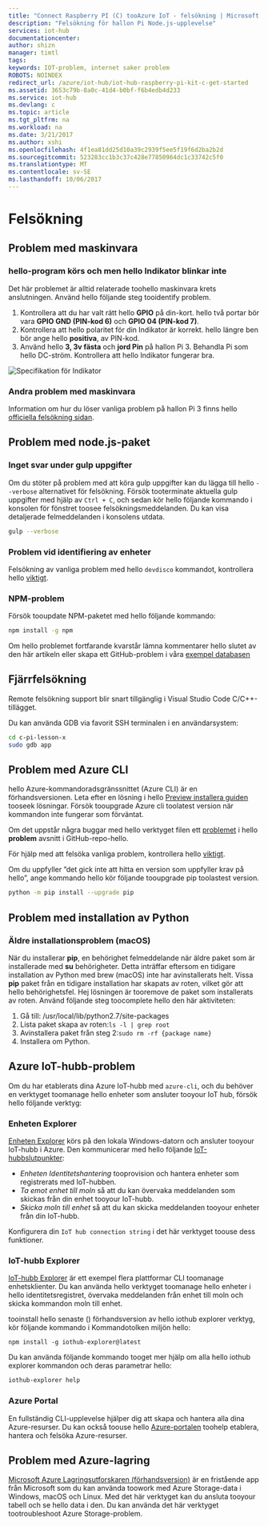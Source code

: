 ```yaml
---
title: "Connect Raspberry PI (C) tooAzure IoT - felsökning | Microsoft Docs"
description: "Felsökning för hallon Pi Node.js-upplevelse"
services: iot-hub
documentationcenter: 
author: shizn
manager: timtl
tags: 
keywords: IOT-problem, internet saker problem
ROBOTS: NOINDEX
redirect_url: /azure/iot-hub/iot-hub-raspberry-pi-kit-c-get-started
ms.assetid: 3653c79b-8a0c-41d4-b0bf-f6b4edb4d233
ms.service: iot-hub
ms.devlang: c
ms.topic: article
ms.tgt_pltfrm: na
ms.workload: na
ms.date: 3/21/2017
ms.author: xshi
ms.openlocfilehash: 4f1ea81dd25d10a39c2939f5ee5f19f6d2ba2b2d
ms.sourcegitcommit: 523283cc1b3c37c428e77850964dc1c33742c5f0
ms.translationtype: MT
ms.contentlocale: sv-SE
ms.lasthandoff: 10/06/2017
---
```

# <a name="troubleshooting"></a>Felsökning
## <a name="hardware-issues"></a>Problem med maskinvara
### <a name="hello-application-runs-well-but-hello-led-is-not-blinking"></a>hello-program körs och men hello Indikator blinkar inte
Det här problemet är alltid relaterade toohello maskinvara krets anslutningen. Använd hello följande steg tooidentify problem.

1. Kontrollera att du har valt rätt hello **GPIO** på din-kort. hello två portar bör vara **GPIO GND (PIN-kod 6)** och **GPIO 04 (PIN-kod 7)**.
2. Kontrollera att hello polaritet för din Indikator är korrekt. hello längre ben bör ange hello **positiva**, av PIN-kod.
3. Använd hello **3, 3v fästa** och **jord Pin** på hallon Pi 3. Behandla Pi som hello DC-ström. Kontrollera att hello Indikator fungerar bra.

![Specifikation för Indikator](media/iot-hub-raspberry-pi-lessons/troubleshooting/led_spec.png)

### <a name="other-hardware-issues"></a>Andra problem med maskinvara
Information om hur du löser vanliga problem på hallon Pi 3 finns hello [officiella felsökning sidan](http://elinux.org/R-Pi_Troubleshooting).

## <a name="nodejs-package-issues"></a>Problem med node.js-paket
### <a name="no-response-during-gulp-tasks"></a>Inget svar under gulp uppgifter
Om du stöter på problem med att köra gulp uppgifter kan du lägga till hello `--verbose` alternativet för felsökning. Försök tooterminate aktuella gulp uppgifter med hjälp av `Ctrl + C`, och sedan kör hello följande kommando i konsolen för fönstret toosee felsökningsmeddelanden. Du kan visa detaljerade felmeddelanden i konsolens utdata. 

```bash
gulp --verbose
```

### <a name="device-discovery-issues"></a>Problem vid identifiering av enheter
Felsökning av vanliga problem med hello `devdisco` kommandot, kontrollera hello [viktigt](https://github.com/Azure/device-discovery-cli/blob/develop/readme.md).

### <a name="npm-issues"></a>NPM-problem
Försök tooupdate NPM-paketet med hello följande kommando:

```bash
npm install -g npm
```

Om hello problemet fortfarande kvarstår lämna kommentarer hello slutet av den här artikeln eller skapa ett GitHub-problem i våra [exempel databasen](https://github.com/Azure-Samples/iot-hub-c-raspberrypi-getting-started)

## <a name="remote-debugging"></a>Fjärrfelsökning

Remote felsökning support blir snart tillgänglig i Visual Studio Code C/C++-tillägget.

Du kan använda GDB via favorit SSH terminalen i en användarsystem:

```bash
cd c-pi-lesson-x
sudo gdb app
```

## <a name="azure-cli-issues"></a>Problem med Azure CLI
hello Azure-kommandoradsgränssnittet (Azure CLI) är en förhandsversionen. Leta efter en lösning i hello [Preview installera guiden](https://github.com/Azure/azure-cli/blob/master/doc/preview_install_guide.md) tooseek lösningar. Försök tooupgrade Azure cli toolatest version när kommandon inte fungerar som förväntat.

Om det uppstår några buggar med hello verktyget filen ett [problemet](https://github.com/Azure/azure-cli/issues) i hello **problem** avsnitt i GitHub-repo-hello.

För hjälp med att felsöka vanliga problem, kontrollera hello [viktigt](https://github.com/Azure/azure-cli/blob/master/README.rst).

Om du uppfyller ”det gick inte att hitta en version som uppfyller krav på hello”, ange kommando hello kör följande tooupgrade pip toolastest version.

```bash
python -m pip install --upgrade pip
```

## <a name="python-installation-issues"></a>Problem med installation av Python
### <a name="legacy-installation-issues-macos"></a>Äldre installationsproblem (macOS)
När du installerar **pip**, en behörighet felmeddelande när äldre paket som är installerade med **su** behörigheter. Detta inträffar eftersom en tidigare installation av Python med brew (macOS) inte har avinstallerats helt. Vissa **pip** paket från en tidigare installation har skapats av roten, vilket gör att hello behörighetsfel. Hej lösningen är tooremove de paket som installerats av roten. Använd följande steg toocomplete hello den här aktiviteten:

1. Gå till: /usr/local/lib/python2.7/site-packages
2. Lista paket skapa av roten:`ls -l | grep root`
3. Avinstallera paket från steg 2:`sudo rm -rf {package name}`
4. Installera om Python.

## <a name="azure-iot-hub-issues"></a>Azure IoT-hubb-problem
Om du har etablerats dina Azure IoT-hubb med `azure-cli`, och du behöver en verktyget toomanage hello enheter som ansluter tooyour IoT hub, försök hello följande verktyg:

### <a name="device-explorer"></a>Enheten Explorer
[Enheten Explorer](https://github.com/Azure/azure-iot-sdk-csharp/blob/master/tools/DeviceExplorer) körs på den lokala Windows-datorn och ansluter tooyour IoT-hubb i Azure. Den kommunicerar med hello följande [IoT-hubbslutpunkter](iot-hub-devguide.md):

* *Enheten Identitetshantering* tooprovision och hantera enheter som registrerats med IoT-hubben.
* *Ta emot enhet till moln* så att du kan övervaka meddelanden som skickas från din enhet tooyour IoT-hubb.
* *Skicka moln till enhet* så att du kan skicka meddelanden tooyour enheter från din IoT-hubb.

Konfigurera din `IoT hub connection string` i det här verktyget toouse dess funktioner.

### <a name="iot-hub-explorer"></a>IoT-hubb Explorer
[IoT-hubb Explorer](https://github.com/Azure/iothub-explorer) är ett exempel flera plattformar CLI toomanage enhetsklienter. Du kan använda hello verktyget toomanage hello enheter i hello identitetsregistret, övervaka meddelanden från enhet till moln och skicka kommandon moln till enhet.

tooinstall hello senaste () förhandsversion av hello iothub explorer verktyg, kör följande kommando i Kommandotolken miljön hello:

```
npm install -g iothub-explorer@latest
```

Du kan använda följande kommando tooget mer hjälp om alla hello iothub explorer kommandon och deras parametrar hello:

```bash
iothub-explorer help
```

### <a name="azure-portal"></a>Azure Portal
En fullständig CLI-upplevelse hjälper dig att skapa och hantera alla dina Azure-resurser. Du kan också toouse hello [Azure-portalen](../azure-portal-overview.md) toohelp etablera, hantera och felsöka Azure-resurser.

## <a name="azure-storage-issues"></a>Problem med Azure-lagring
[Microsoft Azure Lagringsutforskaren (förhandsversion)](http://storageexplorer.com) är en fristående app från Microsoft som du kan använda toowork med Azure Storage-data i Windows, macOS och Linux. Med det här verktyget kan du ansluta tooyour tabell och se hello data i den. Du kan använda det här verktyget tootroubleshoot Azure Storage-problem.
